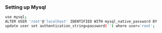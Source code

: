 ### Setting up Mysql

```sh
use mysql;
ALTER USER 'root'@'localhost' IDENTIFIED WITH mysql_native_password BY 'password'
update user set authentication_string=password('') where user='root';
```